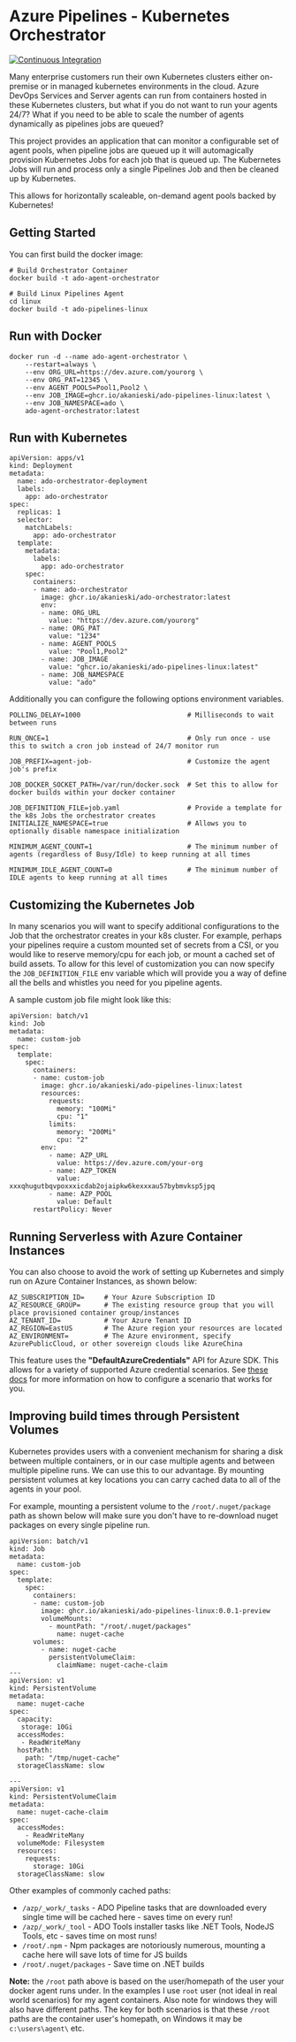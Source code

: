# Azure Pipelines - Kubernetes Orchestrator
[![Continuous Integration](https://github.com/akanieski/ado-agent-orchestrator/actions/workflows/ci.yaml/badge.svg?branch=master)](https://github.com/akanieski/ado-agent-orchestrator/actions/workflows/ci.yaml)

Many enterprise customers run their own Kubernetes clusters either on-premise or in managed kubernetes environments in the cloud. Azure DevOps Services and Server agents can run from containers hosted in these Kubernetes clusters, but what if you do not want to run your agents 24/7? What if you need to be able to scale the number of agents dynamically as pipelines jobs are queued?

This project provides an application that can monitor a configurable set of agent pools, when pipeline jobs are queued up it will automagically provision Kubernetes Jobs for each job that is queued up. The Kubernetes Jobs will run and process only a single Pipelines Job and then be cleaned up by Kubernetes. 

This allows for horizontally scaleable, on-demand agent pools backed by Kubernetes!

## Getting Started
You can first build the docker image:
```
# Build Orchestrator Container
docker build -t ado-agent-orchestrator

# Build Linux Pipelines Agent
cd linux
docker build -t ado-pipelines-linux
```

## Run with Docker
```
docker run -d --name ado-agent-orchestrator \
    --restart=always \
    --env ORG_URL=https://dev.azure.com/yourorg \
    --env ORG_PAT=12345 \
    --env AGENT_POOLS=Pool1,Pool2 \
    --env JOB_IMAGE=ghcr.io/akanieski/ado-pipelines-linux:latest \
    --env JOB_NAMESPACE=ado \
    ado-agent-orchestrator:latest
```

## Run with Kubernetes
```
apiVersion: apps/v1
kind: Deployment
metadata:
  name: ado-orchestrator-deployment
  labels:
    app: ado-orchestrator
spec:
  replicas: 1
  selector:
    matchLabels:
      app: ado-orchestrator
  template:
    metadata:
      labels:
        app: ado-orchestrator
    spec:
      containers:
      - name: ado-orchestrator
        image: ghcr.io/akanieski/ado-orchestrator:latest
        env:
        - name: ORG_URL
          value: "https://dev.azure.com/yourorg"
        - name: ORG_PAT
          value: "1234"
        - name: AGENT_POOLS
          value: "Pool1,Pool2"
        - name: JOB_IMAGE
          value: "ghcr.io/akanieski/ado-pipelines-linux:latest"
        - name: JOB_NAMESPACE
          value: "ado"

```
Additionally you can configure the following options environment variables.
```
POLLING_DELAY=1000                           # Milliseconds to wait between runs

RUN_ONCE=1                                   # Only run once - use this to switch a cron job instead of 24/7 monitor run

JOB_PREFIX=agent-job-                        # Customize the agent job's prefix

JOB_DOCKER_SOCKET_PATH=/var/run/docker.sock  # Set this to allow for docker builds within your docker container

JOB_DEFINITION_FILE=job.yaml                 # Provide a template for the k8s Jobs the orchestrator creates
INITIALIZE_NAMESPACE=true                    # Allows you to optionally disable namespace initialization

MINIMUM_AGENT_COUNT=1                        # The minimum number of agents (regardless of Busy/Idle) to keep running at all times

MINIMUM_IDLE_AGENT_COUNT=0                   # The minimum number of IDLE agents to keep running at all times

```

## Customizing the Kubernetes Job
In many scenarios you will want to specify additional configurations to the Job that the orchestrator creates in your k8s cluster. For example, perhaps your pipelines require a custom mounted set of secrets from a CSI, or you would like to reserve memory/cpu for each job, or mount a cached set of build assets. To allow for this level of customization you can now specify the `JOB_DEFINITION_FILE` env variable which will provide you a way of define all the bells and whistles you need for you pipeline agents.

A sample custom job file might look like this:
```
apiVersion: batch/v1
kind: Job
metadata:
  name: custom-job
spec:
  template:
    spec:
      containers:
      - name: custom-job
        image: ghcr.io/akanieski/ado-pipelines-linux:latest
        resources:
          requests:
            memory: "100Mi"
            cpu: "1"
          limits:
            memory: "200Mi"
            cpu: "2"
        env:
          - name: AZP_URL
            value: https://dev.azure.com/your-org
          - name: AZP_TOKEN
            value: xxxqhugutbqvpoxxxicdab2ojaipkw6kexxxau57bybmvksp5jpq
          - name: AZP_POOL
            value: Default
      restartPolicy: Never
```

## Running Serverless with Azure Container Instances
You can also choose to avoid the work of setting up Kubernetes and simply run on Azure Container Instances, as shown below:
```
AZ_SUBSCRIPTION_ID=     # Your Azure Subscription ID
AZ_RESOURCE_GROUP=      # The existing resource group that you will place provisioned container group/instances
AZ_TENANT_ID=           # Your Azure Tenant ID
AZ_REGION=EastUS        # The Azure region your resources are located
AZ_ENVIRONMENT=         # The Azure environment, specify AzurePublicCloud, or other sovereign clouds like AzureChina
```
This feature uses the **"DefaultAzureCredentials"** API for Azure SDK. This allows for a variety of supported Azure credential scenarios. See [these docs](https://docs.microsoft.com/en-us/dotnet/api/azure.identity.environmentcredential?view=azure-dotnet) for more information on how to configure a scenario that works for you. 

## Improving build times through Persistent Volumes
Kubernetes provides users with a convenient mechanism for sharing a disk between multiple containers, or in our case multiple agents and between multiple pipeline runs. We can use this to our advantage. By mounting persistent volumes at key locations you can carry cached data to all of the agents in your pool. 

For example, mounting a persistent volume to the `/root/.nuget/package` path as shown below will make sure you don't have to re-download nuget packages on every single pipeline run.

```
apiVersion: batch/v1
kind: Job
metadata:
  name: custom-job
spec:
  template:
    spec:
      containers:
      - name: custom-job
        image: ghcr.io/akanieski/ado-pipelines-linux:0.0.1-preview
        volumeMounts:
          - mountPath: "/root/.nuget/packages"
            name: nuget-cache
      volumes:
        - name: nuget-cache
          persistentVolumeClaim:
            claimName: nuget-cache-claim
---
apiVersion: v1
kind: PersistentVolume
metadata:
  name: nuget-cache
spec:
  capacity:
   storage: 10Gi
  accessModes:
   - ReadWriteMany
  hostPath:
    path: "/tmp/nuget-cache"
  storageClassName: slow

---
apiVersion: v1
kind: PersistentVolumeClaim
metadata:
  name: nuget-cache-claim
spec:
  accessModes:
    - ReadWriteMany
  volumeMode: Filesystem
  resources:
    requests:
      storage: 10Gi
  storageClassName: slow

```

Other examples of commonly cached paths:
- `/azp/_work/_tasks` - ADO Pipeline tasks that are downloaded every single time will be cached here - saves time on every run!
- `/azp/_work/_tool` - ADO Tools installer tasks like .NET Tools, NodeJS Tools, etc - saves time on most runs!
- `/root/.npm` - Npm packages are notoriously numerous, mounting a cache here will save lots of time for JS builds
- `/root/.nuget/packages` - Save time on .NET builds

**Note:** the `/root` path above is based on the user/homepath of the user your docker agent runs under. In the examples I use `root` user (not ideal in real world scenarios) for my agent containers. Also note for windows they will also have different paths. The key for both scenarios is that these `/root` paths are the container user's homepath, on Windows it may be `c:\users\agent\` etc.
